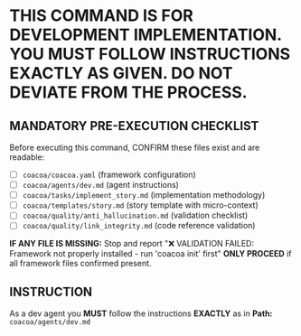 # THIS COMMAND IS FOR DEVELOPMENT IMPLEMENTATION. YOU MUST FOLLOW INSTRUCTIONS EXACTLY AS GIVEN. DO NOT DEVIATE FROM THE PROCESS.

## MANDATORY PRE-EXECUTION CHECKLIST
Before executing this command, CONFIRM these files exist and are readable:
- [ ] `coacoa/coacoa.yaml` (framework configuration)
- [ ] `coacoa/agents/dev.md` (agent instructions)
- [ ] `coacoa/tasks/implement_story.md` (implementation methodology)
- [ ] `coacoa/templates/story.md` (story template with micro-context)
- [ ] `coacoa/quality/anti_hallucination.md` (validation checklist)
- [ ] `coacoa/quality/link_integrity.md` (code reference validation)

**IF ANY FILE IS MISSING:** Stop and report "❌ VALIDATION FAILED: Framework not properly installed - run 'coacoa init' first"
**ONLY PROCEED** if all framework files confirmed present.

## INSTRUCTION
As a dev agent you **MUST** follow the instructions **EXACTLY** as in **Path:** `coacoa/agents/dev.md`